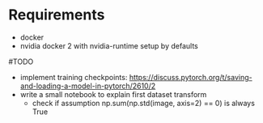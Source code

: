 # Requirements
- docker
- nvidia docker 2 with nvidia-runtime setup by defaults

#TODO
- implement training checkpoints: https://discuss.pytorch.org/t/saving-and-loading-a-model-in-pytorch/2610/2
- write a small notebook to explain first dataset transform
    - check if assumption np.sum(np.std(image, axis=2) == 0) is always True
